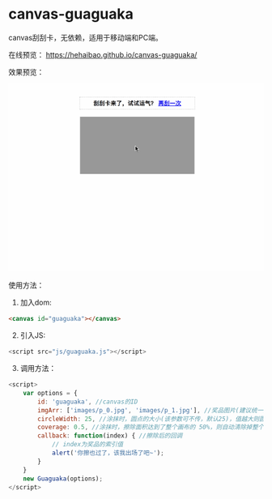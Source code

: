 # canvas-guaguaka
canvas刮刮卡，无依赖，适用于移动端和PC端。

在线预览： https://hehaibao.github.io/canvas-guaguaka/

效果预览：

![image](https://github.com/hehaibao/canvas-guaguaka/blob/master/preview.gif)

使用方法：

1. 加入dom: 
```html
<canvas id="guaguaka"></canvas>
```
2. 引入JS:
```javascript
<script src="js/guaguaka.js"></script>
```

3. 调用方法：

```javascript
<script>
    var options = {
        id: 'guaguaka', //canvas的ID
        imgArr: ['images/p_0.jpg', 'images/p_1.jpg'], //奖品图片(建议统一大小，canvas是根据该图片大小渲染的)
        circleWidth: 25, //涂抹时，圆点的大小(该参数可不传，默认25)，值越大则圆点越大
        coverage: 0.5, //涂抹时，擦除面积达到了整个画布的 50%，则自动清除掉整个画布上的灰色层（值范围：0-1）
        callback: function(index) { //擦除后的回调
            // index为奖品的索引值
            alert('你擦也过了，该我出场了吧~');
        }
    }
    new Guaguaka(options);
</script>
```


